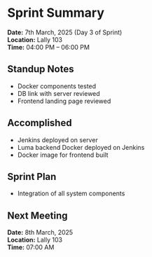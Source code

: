 # Sprint Summary

**Date:** 7th March, 2025 (Day 3 of Sprint)  
**Location:** Lally 103  
**Time:** 04:00 PM – 06:00 PM

## Standup Notes
- Docker components tested
- DB link with server reviewed
- Frontend landing page reviewed

## Accomplished
- Jenkins deployed on server
- Luma backend Docker deployed on Jenkins
- Docker image for frontend built

## Sprint Plan
- Integration of all system components

## Next Meeting
**Date:** 8th March, 2025  
**Location:** Lally 103  
**Time:** 07:00 AM
